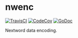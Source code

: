 # nwenc

[![TravisCI](https://travis-ci.org/high-moctane/go-bitio.svg?branch=master)](https://travis-ci.org/high-moctane/go-bitio)
[![CodeCov](https://codecov.io/gh/high-moctane/go-bitio/branch/master/graph/badge.svg)](https://codecov.io/gh/high-moctane/go-bitio)
[![GoDoc](https://godoc.org/github.com/high-moctane/go-bitio?status.svg)](https://godoc.org/github.com/high-moctane/go-bitio)

Nextword data encoding.
